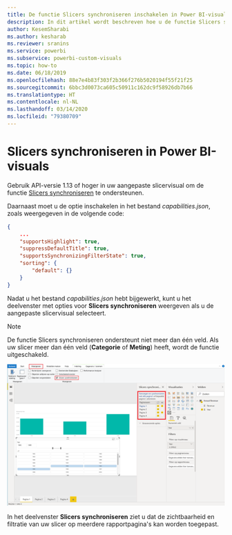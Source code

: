 ```yaml
---
title: De functie Slicers synchroniseren inschakelen in Power BI-visuals
description: In dit artikel wordt beschreven hoe u de functie Slicers synchroniseren kunt toevoegen aan Power BI-visuals.
author: KesemSharabi
ms.author: kesharab
ms.reviewer: sranins
ms.service: powerbi
ms.subservice: powerbi-custom-visuals
ms.topic: how-to
ms.date: 06/18/2019
ms.openlocfilehash: 88e7e4b83f303f2b366f276b5020194f55f21f25
ms.sourcegitcommit: 6bbc3d0073ca605c50911c162dc9f58926db7b66
ms.translationtype: HT
ms.contentlocale: nl-NL
ms.lasthandoff: 03/14/2020
ms.locfileid: "79380709"
---
```

# <a name="sync-slicers-in-power-bi-visuals"></a>Slicers synchroniseren in Power BI-visuals

Gebruik API-versie 1.13 of hoger in uw aangepaste slicervisual om de functie [Slicers synchroniseren](https://docs.microsoft.com/power-bi/desktop-slicers) te ondersteunen.

Daarnaast moet u de optie inschakelen in het bestand *capabilities.json*, zoals weergegeven in de volgende code:

```json
{
    ...
    "supportsHighlight": true,
    "suppressDefaultTitle": true,
    "supportsSynchronizingFilterState": true,
    "sorting": {
        "default": {}
    }
}
```

Nadat u het bestand *capabilities.json* hebt bijgewerkt, kunt u het deelvenster met opties voor **Slicers synchroniseren** weergeven als u de aangepaste slicervisual selecteert.

> [!NOTE]
> De functie Slicers synchroniseren ondersteunt niet meer dan één veld. Als uw slicer meer dan één veld (**Categorie** of **Meting**) heeft, wordt de functie uitgeschakeld.

![Het deelvenster Slicers synchroniseren](media/enable-sync-slicers/sync-slicers-panel.png)

In het deelvenster **Slicers synchroniseren** ziet u dat de zichtbaarheid en filtratie van uw slicer op meerdere rapportpagina's kan worden toegepast.
